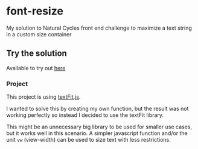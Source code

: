 # font-resize

My solution to Natural Cycles front end challenge to maximize a text string in a custom size container

## Try the solution

Available to try out [here](https://ennyhellsen.github.io/font-resize)

### Project

This project is using [textFit.js](https://github.com/STRML/textFit).

I wanted to solve this by creating my own function, but the result was not working perfectly so instead I decided to use the textFit library. 

This might be an unnecessary big library to be used for smaller use cases, but it works well in this scenario. A simpler javascript function and/or the unit `vw` (view-width) can be used to size text with less restrictions.